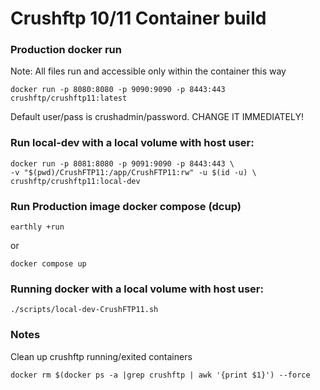 # Crushftp 10/11 Container build




### Production docker run
Note: All files run and accessible only within the container this way
```shell
docker run -p 8080:8080 -p 9090:9090 -p 8443:443 crushftp/crushftp11:latest
```
Default user/pass is crushadmin/password.  CHANGE IT IMMEDIATELY!

### Run local-dev with a local volume with host user:
```
docker run -p 8081:8080 -p 9091:9090 -p 8443:443 \
-v "$(pwd)/CrushFTP11:/app/CrushFTP11:rw" -u $(id -u) \
crushftp/crushftp11:local-dev
```

### Run Production image docker compose (dcup)
```
earthly +run
```
or
```
docker compose up
```


### Running docker with a local volume with host user:
```
./scripts/local-dev-CrushFTP11.sh
```

### Notes
Clean up crushftp running/exited containers
```shell
docker rm $(docker ps -a |grep crushftp | awk '{print $1}') --force
```

